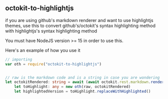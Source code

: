 ## octokit-to-highlightjs

if you are using github's markdown renderer and want to use highlightjs themes, use this to convert github's/octokit's syntax highlighting method with highlightjs's syntax highlighting method

You must have NodeJS version >= 15 in order to use this.

Here's an example of how you use it

```typescript
// importing
var oth = require("octokit-to-highlightjs")


// raw is the markdown code and is a string in case you are wondering
let octokitRendered: string = await (await octokit.rest.markdown.render({text: file, mode: "gfm"})).data
    let toHighlight: any = new oth(raw, octokitRendered)
    let highlightedVersion = toHighlight.replaceWithHighlighted()
```
